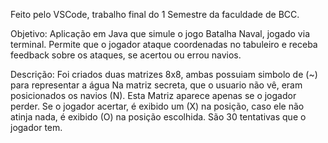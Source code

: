 Feito pelo VSCode, trabalho final do 1 Semestre da faculdade de BCC.

Objetivo: 
Aplicação em Java que simule o jogo Batalha Naval, jogado via
terminal. Permite que o jogador ataque coordenadas no tabuleiro e
receba feedback sobre os ataques, se acertou ou errou navios.

Descrição:
Foi criados duas matrizes 8x8, ambas possuiam simbolo de (~) para representar a água 
Na matriz secreta, que o usuario não vê, eram posicionados os navios (N). Esta Matriz aparece apenas se o jogador perder.
Se o jogador acertar, é exibido um (X) na posição, caso ele não atinja nada, é exibido (O) na posição escolhida.
São 30 tentativas que o jogador tem.
